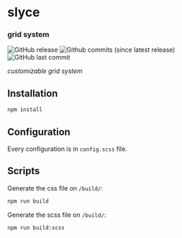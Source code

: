 # slyce
### grid system

![GitHub release](https://img.shields.io/github/release/vkiss/ditto-grid-system.svg?colorA=dd8ec5&colorB=28292d&style=flat-square)
![Github commits (since latest release)](https://img.shields.io/github/commits-since/vkiss/ditto-grid-system/latest.svg?colorA=dd8ec5&colorB=28292d&style=flat-square)
![GitHub last commit](https://img.shields.io/github/last-commit/vkiss/ditto-grid-system.svg?colorA=dd8ec5&colorB=28292d&style=flat-square)

_customizable grid system_

## Installation

```sh
npm install
```

## Configuration

Every configuration is in `config.scss` file.

## Scripts

Generate the css file on `/build/`:

```sh
npm run build
```

Generate the scss file on `/build/`:

```sh
npm run build:scss
```
